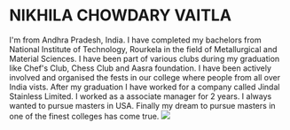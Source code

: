# NIKHILA CHOWDARY VAITLA
I'm from Andhra Pradesh, India. I have completed my bachelors from National Institute of Technology, Rourkela in the field of Metallurgical and Material Sciences. I have been part of various clubs during my graduation like Chef's Club, Chess Club and Aasra foundation. I have been actively involved and organised the fests in our college where people from all over India vists. After my graduation I have worked for a company called Jindal Stainless Limited. I worked as a associate manager for 2 years. I always wanted to pursue masters in USA. Finally my dream to pursue masters in one of the finest colleges has come true.
<img src="C:\Users\S546518\Desktop\Semester 1\WebApps\webapps repos\Assignment2-Vaitla\IMG_0277-1.jpg">
